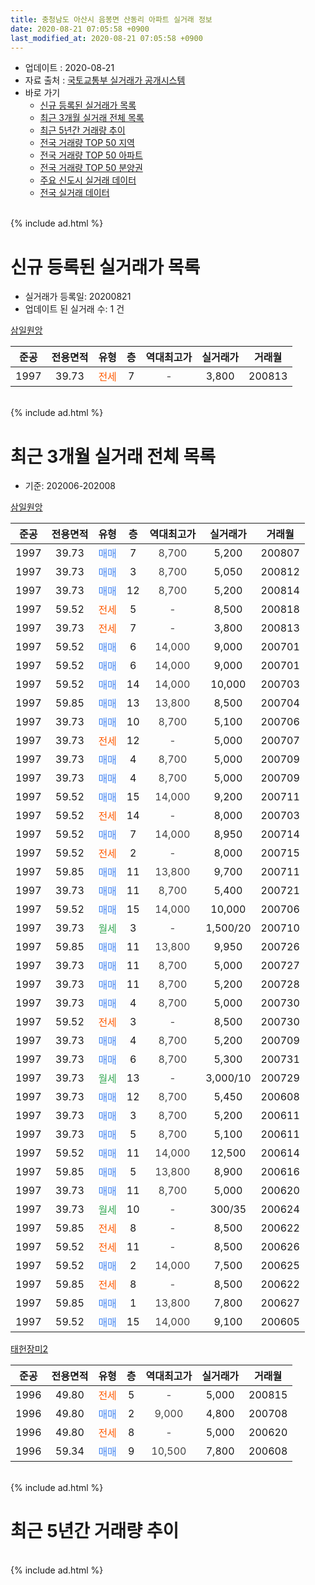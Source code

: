 ```yaml
---
title: 충청남도 아산시 음봉면 산동리 아파트 실거래 정보
date: 2020-08-21 07:05:58 +0900
last_modified_at: 2020-08-21 07:05:58 +0900
---
```


* 업데이트 : 2020-08-21
* 자료 출처 : [국토교통부 실거래가 공개시스템](http://rt.molit.go.kr)
* 바로 가기
    * [신규 등록된 실거래가 목록](#신규-등록된-실거래가-목록)
    * [최근 3개월 실거래 전체 목록](#최근-3개월-실거래-전체-목록)
    * [최근 5년간 거래량 추이](#최근-5년간-거래량-추이)
    * [전국 거래량 TOP 50 지역](https://inasie.github.io/apt-trade-info/최근-3개월-전국에서-가장-거래가-많이-발생한-지역)
    * [전국 거래량 TOP 50 아파트](https://inasie.github.io/apt-trade-info/최근-3개월-전국에서-가장-거래가-많이-발생한-아파트)
    * [전국 거래량 TOP 50 분양권](https://inasie.github.io/apt-trade-info/최근-3개월-전국에서-가장-거래가-많이-발생한-분양권)
    * [주요 신도시 실거래 데이터](https://inasie.github.io/apt-trade-info/주요-신도시)
    * [전국 실거래 데이터](https://inasie.github.io/apt-trade-info/전국)
<br>
{% include ad.html %}
<br>

# 신규 등록된 실거래가 목록
* 실거래가 등록일: 20200821
* 업데이트 된 실거래 수: 1 건


[삼일원앙](https://search.naver.com/search.naver?query=%EC%B6%A9%EC%B2%AD%EB%82%A8%EB%8F%84+%EC%95%84%EC%82%B0%EC%8B%9C+%EC%9D%8C%EB%B4%89%EB%A9%B4+%EC%82%B0%EB%8F%99%EB%A6%AC+%EC%82%BC%EC%9D%BC%EC%9B%90%EC%95%99)

|준공|전용면적|유형|층|역대최고가|실거래가|거래월|
|:---:|:---:|:---:|:---:|:---:|:---:|:---:|
|1997|39.73|<span style="color:#ff5a00">전세</span>|7|<span style="color:#444444">-</span>|3,800|200813|


<br>
{% include ad.html %}
<br>

# 최근 3개월 실거래 전체 목록
* 기준: 202006-202008


[삼일원앙](https://search.naver.com/search.naver?query=%EC%B6%A9%EC%B2%AD%EB%82%A8%EB%8F%84+%EC%95%84%EC%82%B0%EC%8B%9C+%EC%9D%8C%EB%B4%89%EB%A9%B4+%EC%82%B0%EB%8F%99%EB%A6%AC+%EC%82%BC%EC%9D%BC%EC%9B%90%EC%95%99)

|준공|전용면적|유형|층|역대최고가|실거래가|거래월|
|:---:|:---:|:---:|:---:|:---:|:---:|:---:|
|1997|39.73|<span style="color:#4285f3">매매</span>|7|<span style="color:#444444">8,700</span>|5,200|200807|
|1997|39.73|<span style="color:#4285f3">매매</span>|3|<span style="color:#444444">8,700</span>|5,050|200812|
|1997|39.73|<span style="color:#4285f3">매매</span>|12|<span style="color:#444444">8,700</span>|5,200|200814|
|1997|59.52|<span style="color:#ff5a00">전세</span>|5|<span style="color:#444444">-</span>|8,500|200818|
|1997|39.73|<span style="color:#ff5a00">전세</span>|7|<span style="color:#444444">-</span>|3,800|200813|
|1997|59.52|<span style="color:#4285f3">매매</span>|6|<span style="color:#444444">14,000</span>|9,000|200701|
|1997|59.52|<span style="color:#4285f3">매매</span>|6|<span style="color:#444444">14,000</span>|9,000|200701|
|1997|59.52|<span style="color:#4285f3">매매</span>|14|<span style="color:#444444">14,000</span>|10,000|200703|
|1997|59.85|<span style="color:#4285f3">매매</span>|13|<span style="color:#444444">13,800</span>|8,500|200704|
|1997|39.73|<span style="color:#4285f3">매매</span>|10|<span style="color:#444444">8,700</span>|5,100|200706|
|1997|39.73|<span style="color:#ff5a00">전세</span>|12|<span style="color:#444444">-</span>|5,000|200707|
|1997|39.73|<span style="color:#4285f3">매매</span>|4|<span style="color:#444444">8,700</span>|5,000|200709|
|1997|39.73|<span style="color:#4285f3">매매</span>|4|<span style="color:#444444">8,700</span>|5,000|200709|
|1997|59.52|<span style="color:#4285f3">매매</span>|15|<span style="color:#444444">14,000</span>|9,200|200711|
|1997|59.52|<span style="color:#ff5a00">전세</span>|14|<span style="color:#444444">-</span>|8,000|200703|
|1997|59.52|<span style="color:#4285f3">매매</span>|7|<span style="color:#444444">14,000</span>|8,950|200714|
|1997|59.52|<span style="color:#ff5a00">전세</span>|2|<span style="color:#444444">-</span>|8,000|200715|
|1997|59.85|<span style="color:#4285f3">매매</span>|11|<span style="color:#444444">13,800</span>|9,700|200711|
|1997|39.73|<span style="color:#4285f3">매매</span>|11|<span style="color:#444444">8,700</span>|5,400|200721|
|1997|59.52|<span style="color:#4285f3">매매</span>|15|<span style="color:#444444">14,000</span>|10,000|200706|
|1997|39.73|<span style="color:#34a853">월세</span>|3|<span style="color:#444444">-</span>|1,500/20|200710|
|1997|59.85|<span style="color:#4285f3">매매</span>|11|<span style="color:#444444">13,800</span>|9,950|200726|
|1997|39.73|<span style="color:#4285f3">매매</span>|11|<span style="color:#444444">8,700</span>|5,000|200727|
|1997|39.73|<span style="color:#4285f3">매매</span>|11|<span style="color:#444444">8,700</span>|5,200|200728|
|1997|39.73|<span style="color:#4285f3">매매</span>|4|<span style="color:#444444">8,700</span>|5,000|200730|
|1997|59.52|<span style="color:#ff5a00">전세</span>|3|<span style="color:#444444">-</span>|8,500|200730|
|1997|39.73|<span style="color:#4285f3">매매</span>|4|<span style="color:#444444">8,700</span>|5,200|200709|
|1997|39.73|<span style="color:#4285f3">매매</span>|6|<span style="color:#444444">8,700</span>|5,300|200731|
|1997|39.73|<span style="color:#34a853">월세</span>|13|<span style="color:#444444">-</span>|3,000/10|200729|
|1997|39.73|<span style="color:#4285f3">매매</span>|12|<span style="color:#444444">8,700</span>|5,450|200608|
|1997|39.73|<span style="color:#4285f3">매매</span>|3|<span style="color:#444444">8,700</span>|5,200|200611|
|1997|39.73|<span style="color:#4285f3">매매</span>|5|<span style="color:#444444">8,700</span>|5,100|200611|
|1997|59.52|<span style="color:#4285f3">매매</span>|11|<span style="color:#444444">14,000</span>|12,500|200614|
|1997|59.85|<span style="color:#4285f3">매매</span>|5|<span style="color:#444444">13,800</span>|8,900|200616|
|1997|39.73|<span style="color:#4285f3">매매</span>|11|<span style="color:#444444">8,700</span>|5,000|200620|
|1997|39.73|<span style="color:#34a853">월세</span>|10|<span style="color:#444444">-</span>|300/35|200624|
|1997|59.85|<span style="color:#ff5a00">전세</span>|8|<span style="color:#444444">-</span>|8,500|200622|
|1997|59.52|<span style="color:#ff5a00">전세</span>|11|<span style="color:#444444">-</span>|8,500|200626|
|1997|59.52|<span style="color:#4285f3">매매</span>|2|<span style="color:#444444">14,000</span>|7,500|200625|
|1997|59.85|<span style="color:#ff5a00">전세</span>|8|<span style="color:#444444">-</span>|8,500|200622|
|1997|59.85|<span style="color:#4285f3">매매</span>|1|<span style="color:#444444">13,800</span>|7,800|200627|
|1997|59.52|<span style="color:#4285f3">매매</span>|15|<span style="color:#444444">14,000</span>|9,100|200605|


<script async src="//pagead2.googlesyndication.com/pagead/js/adsbygoogle.js"></script>
<!-- 기본 -->
<ins class="adsbygoogle"
     style="display:block"
     data-ad-client="ca-pub-2446590836940007"
     data-ad-slot="1659523306"
     data-ad-format="auto"
     data-full-width-responsive="true"></ins>
<script>
(adsbygoogle = window.adsbygoogle || []).push({});
</script>


[태헌장미2](https://search.naver.com/search.naver?query=%EC%B6%A9%EC%B2%AD%EB%82%A8%EB%8F%84+%EC%95%84%EC%82%B0%EC%8B%9C+%EC%9D%8C%EB%B4%89%EB%A9%B4+%EC%82%B0%EB%8F%99%EB%A6%AC+%ED%83%9C%ED%97%8C%EC%9E%A5%EB%AF%B82)

|준공|전용면적|유형|층|역대최고가|실거래가|거래월|
|:---:|:---:|:---:|:---:|:---:|:---:|:---:|
|1996|49.80|<span style="color:#ff5a00">전세</span>|5|<span style="color:#444444">-</span>|5,000|200815|
|1996|49.80|<span style="color:#4285f3">매매</span>|2|<span style="color:#444444">9,000</span>|4,800|200708|
|1996|49.80|<span style="color:#ff5a00">전세</span>|8|<span style="color:#444444">-</span>|5,000|200620|
|1996|59.34|<span style="color:#4285f3">매매</span>|9|<span style="color:#444444">10,500</span>|7,800|200608|


<br>
{% include ad.html %}
<br>

# 최근 5년간 거래량 추이


<div style="width:100%;">
    <canvas id="deal_progress" height="200"></canvas>
</div>

<script>
new Chart(document.getElementById("deal_progress"), {
    type: 'line',
    data: {
        labels: ['201508','201509','201510','201511','201512','201601','201602','201603','201604','201605','201606','201607','201608','201609','201610','201611','201612','201701','201702','201703','201704','201705','201706','201707','201708','201709','201710','201711','201712','201801','201802','201803','201804','201805','201806','201807','201808','201809','201810','201811','201812','201901','201902','201903','201904','201905','201906','201907','201908','201909','201910','201911','201912','202001','202002','202003','202004','202005','202006','202007','202008'],
        datasets: [{
            label: '매매',
            pointRadius: 1,
            data: [15, 10, 17, 7, 12, 10, 7, 8, 18, 5, 9, 10, 18, 12, 9, 8, 13, 5, 7, 12, 11, 9, 35, 29, 8, 7, 6, 11, 9, 7, 9, 14, 8, 4, 4, 6, 8, 4, 3, 14, 3, 8, 10, 6, 6, 10, 13, 12, 10, 9, 21, 16, 31, 15, 5, 11, 15, 15, 10, 19, 3],
            borderColor: "rgba(255, 201, 14, 1)",
            backgroundColor: "rgba(255, 201, 14, 0.5)",
            fill: false,
            lineTension: 0
        },{
            label: '전월세',
            pointRadius: 1,
            data: [7, 10, 14, 6, 19, 14, 23, 12, 9, 18, 15, 15, 12, 11, 15, 6, 7, 11, 13, 8, 8, 9, 9, 9, 15, 9, 3, 5, 7, 6, 6, 10, 6, 6, 8, 5, 7, 4, 8, 9, 6, 12, 12, 7, 8, 11, 10, 12, 22, 12, 11, 11, 18, 13, 12, 8, 14, 15, 5, 6, 3],
            borderColor: "rgba(0, 141, 185, 1)",
            backgroundColor: "rgba(0, 141, 185, 0.5)",
            fill: false,
            lineTension: 0
        }
        ]
    },
    options: {
        responsive: true,
        title: {
            display: false
        },
        tooltips: {
            mode: 'index',
            intersect: false
        },
        hover: {
            mode: 'nearest',
            intersect: true
        },
        scales: {
            xAxes: [{
                display: true,
                scaleLabel: {
                    display: true,
                    labelString: '년/월'
                }
            }],
            yAxes: [{
                display: true,
                ticks: {
                    suggestedMin: 0,
                },
                scaleLabel: {
                    display: true,
                    labelString: '실거래 수'
                }
            }]
        }
    }
});

</script>


<br>
{% include ad.html %}
<br>


